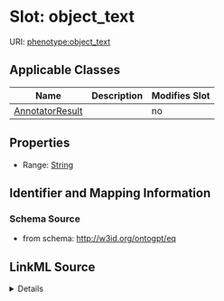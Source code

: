 

# Slot: object_text

URI: [phenotype:object_text](http://w3id.org/ontogpt/phenotype/object_text)



<!-- no inheritance hierarchy -->





## Applicable Classes

| Name | Description | Modifies Slot |
| --- | --- | --- |
| [AnnotatorResult](AnnotatorResult.md) |  |  no  |







## Properties

* Range: [String](String.md)





## Identifier and Mapping Information







### Schema Source


* from schema: http://w3id.org/ontogpt/eq




## LinkML Source

<details>
```yaml
name: object_text
from_schema: http://w3id.org/ontogpt/eq
rank: 1000
alias: object_text
owner: AnnotatorResult
domain_of:
- AnnotatorResult
range: string

```
</details>